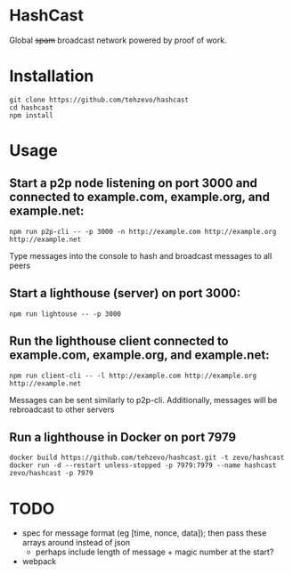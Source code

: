 # HashCast
Global ~~spam~~ broadcast network powered by proof of work.

# Installation
```
git clone https://github.com/tehzevo/hashcast
cd hashcast
npm install
```

# Usage

## Start a p2p node listening on port 3000 and connected to example.com, example.org, and example.net:
```
npm run p2p-cli -- -p 3000 -n http://example.com http://example.org http://example.net
```
Type messages into the console to hash and broadcast messages to all peers

## Start a lighthouse (server) on port 3000:
```
npm run lightouse -- -p 3000
```

## Run the lighthouse client connected to example.com, example.org, and example.net:
```
npm run client-cli -- -l http://example.com http://example.org http://example.net
```
Messages can be sent similarly to p2p-cli. Additionally, messages will be rebroadcast to other servers

## Run a lighthouse in Docker on port 7979
```
docker build https://github.com/tehzevo/hashcast.git -t zevo/hashcast
docker run -d --restart unless-stopped -p 7979:7979 --name hashcast zevo/hashcast -p 7979
```

# TODO
* spec for message format (eg [time, nonce, data]); then pass these arrays around instead of json
  * perhaps include length of message + magic number at the start?
* webpack
